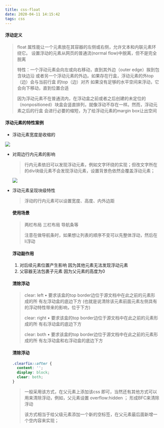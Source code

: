 ```yaml
---
title: css-float
date: 2020-04-11 14:15:42
tags: css
---
```


#### 浮动定义

> float 属性能让一个元素放在其容器的左侧或右侧，允许文本和内联元素环绕它。 设置浮动的元素从网页的普通流(normal flow)中脱离，但不是完全脱离
>
> 特性：一个浮动元素会向左或向右移动，直到其外边（outer edge）挨到包含块边沿 或者另一个浮动元素的外边。如果存在行盒，浮动元素的外top（边）会与当前行盒 的top（边）对齐 如果没有足够的水平空间来浮动，它会向下移动，直到位置合适
>
> 因为浮动元素不在普通流内，在浮动盒之前或者之后创建的未定位的（nonpositioned）块盒会竖直排列，就像浮动不存在一样。然而，浮动元素之后的行盒 会进行必要的缩短，为了给浮动元素的margin box让出空间

#### 浮动元素的特性案例

* 浮动元素宽度是收缩的

 ![](./eg2.png)

* 对周边行内元素的影响

  > 行内元素依旧可以发现浮动元素，例如文字环绕的实现；但改文字所在的div块级元素不会发现浮动元素，设置背景色依然会覆盖浮动元素；

  ![](./eg1.png)

* 浮动元素呈现块级特性

  > 浮动的行内元素可以设置宽度、高度、内外边距

  <!--more-->

  

  #### 使用场景

  >  两栏布局  三栏布局  导航条等
  >
  > 注意在做导航条时，如果想让列表的顺序不变可以先整体浮动，然后在li浮动

  #### 浮动副作用

  1. 对后续元素位置产生影响 因为其他元素无法发现浮动元素
  2. 父容器无法包裹子元素  因为父元素的高度为0

  #### 清除浮动

  > clear: left • 要求该盒的top border边位于源文档中在此之前的元素形成的所 有左浮动盒的底边下方 (也就是说清除该元素前面元素左侧具有的浮动特性带来的影响，位于下方)
  >
  > clear: right • 要求该盒的top border边位于源文档中在此之前的元素形成的所 有右浮动盒的底边下方
  >
  >  clear: both • 要求该盒的top border边位于源文档中在此之前的元素形成的所 有左浮动盒和右浮动盒的底边下方

  #### 清除浮动

  ```css
  .clearfix::after {
  	content: '';
  	display: block;
  	clear: both;
  }
  ```

  > 一般采用该方式，在父元素上添加该css 即可，当然还有其他方式可以用来清除浮动，例如，父元素设置 overflow:hidden ； 形成BFC来清除浮动
  >
  > 该方式相当于给父级元素添加一个新的空标签，在父元素最后面新增一个空内容来实现；

  

  